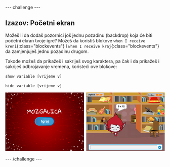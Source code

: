 \--- challenge \---

## Izazov: Početni ekran

Možeš li da dodaš pozornici još jednu pozadinu (backdrop) koja će biti početni ekran tvoje igre? Možeš da koristiš blokove `when I receive kreni`{:class="blockevents"} i `when I receive kraj`{:class="blockevents"} da zamjenjuješ jednu pozadinu drugom.

Takođe možeš da prikažeš i sakriješ svog karaktera, pa čak i da prikažeš i sakriješ odbrojavanje vremena, koristeći ove blokove:

```blocks
show variable [vrijeme v]
```

```blocks
hide variable [vrijeme v]
```

![screenshot](images/brain-startscreen.png)

\--- /challenge \---